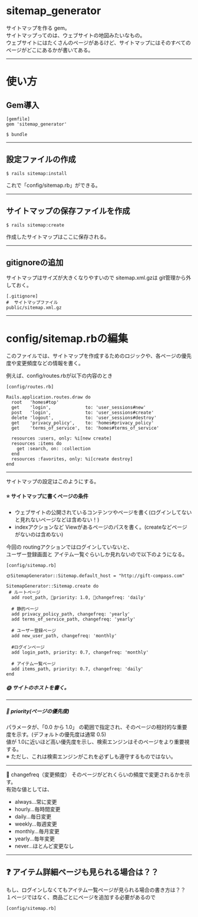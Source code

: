 # sitemap_generator
サイトマップを作る gem。  
サイトマップってのは、ウェブサイトの地図みたいなもの。  
ウェブサイトにはたくさんのページがあるけど、サイトマップにはそのすべてのページがどこにあるかが書いてある。
***

# 使い方
## Gem導入
~~~
[gemfile]
gem 'sitemap_generator'

$ bundle
~~~
***

## 設定ファイルの作成
~~~
$ rails sitemap:install
~~~
これで「config/sitemap.rb」ができる。
***

## サイトマップの保存ファイルを作成
~~~
$ rails sitemap:create
~~~
作成したサイトマップはここに保存される。
***

## gitignoreの追加
サイトマップはサイズが大きくなりやすいので sitemap.xml.gzは git管理から外しておく。
~~~
[.gitignore]
#  サイトマップファイル
public/sitemap.xml.gz
~~~
***

# config/sitemap.rbの編集
このファイルでは、サイトマップを作成するためのロジックや、各ページの優先度や変更頻度などの情報を書く。  

例えば、config/routes.rbが以下の内容のとき
~~~
[config/routes.rb]

Rails.application.routes.draw do
  root   'homes#top'
  get    'login',             to: 'user_sessions#new'
  post   'login',             to: 'user_sessions#create'
  delete 'logout',            to: 'user_sessions#destroy'
  get    'privacy_policy',    to: 'homes#privacy_policy'
  get    'terms_of_service',  to: 'homes#terms_of_service'

  resources :users, only: %i[new create]
  resources :items do
    get :search, on: :collection
  end
  resources :favorites, only: %i[create destroy]
end
~~~
***

サイトマップの設定はこのようにする。  
#### ⭐️ サイトマップに書くページの条件
- ウェブサイトの公開されているコンテンツやページを書く(ログインしてないと見れないページなどは含めない！)
- indexアクションなど Viewがあるページのパスを書く。(createなどページがないのは含めない)

今回の routingアクションではログインしていないと、   
ユーザー登録画面と アイテム一覧ぐらいしか見れないので以下のようになる。
~~~
[config/sitemap.rb]

🌞SitemapGenerator::Sitemap.default_host = "http://gift-compass.com"

SitemapGenerator::Sitemap.create do
 # ルートページ
  add root_path, 🩵priority: 1.0, 💚changefreq: 'daily'

  # 静的ページ
  add privacy_policy_path, changefreq: 'yearly'
  add terms_of_service_path, changefreq: 'yearly'

  # ユーザー登録ページ
  add new_user_path, changefreq: 'monthly'

  #ログインページ
  add login_path, priority: 0.7, changefreq: 'monthly'

  # アイテム一覧ページ
  add items_path, priority: 0.7, changefreq: 'daily'
end
~~~
##### 🌞 サイトのホストを書く。
***

##### 🩵 priority(ページの優先度)
パラメータが、「0.0 から 1.0」 の範囲で指定され、そのページの相対的な重要度を示す。(デフォルトの優先度は通常 0.5)    
値が 1.0に近いほど高い優先度を示し、検索エンジンはそのページをより重要視する。  
※ ただし、これは検索エンジンがこれを必ずしも遵守するものではない。  
***

💚 changefreq（変更頻度）
そのページがどれくらいの頻度で変更されるかを示す。  
有効な値としては、
- always...常に変更
- hourly...毎時間変更
- daily...毎日変更
- weekly...毎週変更
- monthly...毎月変更
- yearly...毎年変更
- never...ほとんど変更なし
***

## ❓ アイテム詳細ページも見られる場合は？？
もし、ログインしなくてもアイテム一覧ページが見られる場合の書き方は？？
１ページではなく、商品ごとにページを追加する必要があるので
~~~
[config/sitemap.rb]

